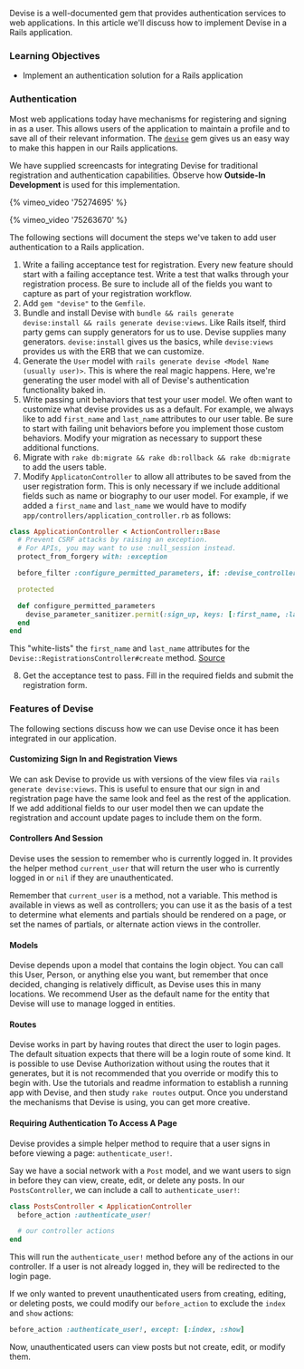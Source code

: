 Devise is a well-documented gem that provides authentication services to web applications. In this article we'll discuss how to implement Devise in a Rails application.

### Learning Objectives

* Implement an authentication solution for a Rails application

### Authentication

Most web applications today have mechanisms for registering and signing in as a user. This allows users of the application to maintain a profile and to save all of their relevant information. The [`devise`](https://github.com/plataformatec/devise) gem gives us an easy way to make this happen in our Rails applications.

We have supplied screencasts for integrating Devise for traditional registration and authentication capabilities. Observe how **Outside-In Development** is used for this implementation.

{% vimeo_video '75274695' %}

{% vimeo_video '75263670' %}

The following sections will document the steps we've taken to add user authentication to a Rails application.

1. Write a failing acceptance test for registration. Every new feature should start with a failing acceptance test. Write a test that walks through your registration process. Be sure to include all of the fields you want to capture as part of your registration workflow.
2. Add `gem "devise"` to the `Gemfile`.
3. Bundle and install Devise with `bundle && rails generate devise:install && rails generate devise:views`. Like Rails itself, third party gems can supply generators for us to use. Devise supplies many generators. `devise:install` gives us the basics, while `devise:views` provides us with the ERB that we can customize.
4. Generate the `User` model with `rails generate devise <Model Name (usually user)>`. This is where the real magic happens. Here, we're generating the user model with all of Devise's authentication functionality baked in.
5. Write passing unit behaviors that test your user model. We often want to customize what devise provides us as a default. For example, we always like to add `first_name` and `last_name` attributes to our user table. Be sure to start with failing unit behaviors before you implement those custom behaviors. Modify your migration as necessary to support these additional functions.
6. Migrate with `rake db:migrate && rake db:rollback && rake db:migrate` to add the users table.
7. Modify `ApplicatonController` to allow all attributes to be saved from the user registration form. This is only necessary if we include additional fields such as name or biography to our user model. For example, if we added a `first_name` and `last_name` we would have to modify `app/controllers/application_controller.rb` as follows:

  ```ruby
  class ApplicationController < ActionController::Base
    # Prevent CSRF attacks by raising an exception.
    # For APIs, you may want to use :null_session instead.
    protect_from_forgery with: :exception

    before_filter :configure_permitted_parameters, if: :devise_controller?

    protected

    def configure_permitted_parameters
      devise_parameter_sanitizer.permit(:sign_up, keys: [:first_name, :last_name])
    end
  end
  ```

  This "white-lists" the `first_name` and `last_name` attributes for the `Devise::RegistrationsController#create` method. [Source](https://github.com/plataformatec/devise#strong-parameters)

8. Get the acceptance test to pass. Fill in the required fields and submit the registration form.

### Features of Devise

The following sections discuss how we can use Devise once it has been integrated in our application.

#### Customizing Sign In and Registration Views

We can ask Devise to provide us with versions of the view files via `rails generate devise:views`. This is useful to ensure that our sign in and registration page have the same look and feel as the rest of the application. If we add additional fields to our user model then we can update the registration and account update pages to include them on the form.

#### Controllers And Session

Devise uses the session to remember who is currently logged in. It provides the helper method `current_user` that will return the user who is currently logged in or `nil` if they are unauthenticated.

Remember that `current_user` is a method, not a variable. This method is available in views as well as controllers; you can use it as the basis of a test to determine what elements and partials should be rendered on a page, or set the names of partials, or alternate action views in the controller.

#### Models

Devise depends upon a model that contains the login object. You can call this User, Person, or anything else you want, but remember that once decided, changing is relatively difficult, as Devise uses this in many locations. We recommend User as the default name for the entity that Devise will use to manage logged in entities.

#### Routes

Devise works in part by having routes that direct the user to login pages. The default situation expects that there will be a login route of some kind. It is possible to use Devise Authorization without using the routes that it generates, but it is not recommended that you override or modify this to begin with. Use the tutorials and readme information to establish a running app with Devise, and then study `rake routes` output. Once you understand the mechanisms that Devise is using, you can get more creative.

#### Requiring Authentication To Access A Page

Devise provides a simple helper method to require that a user signs in before viewing a page: `authenticate_user!`.

Say we have a social network with a `Post` model, and we want users to sign in before they can view, create, edit, or delete any posts. In our `PostsController`, we can include a call to `authenticate_user!`:

```ruby
class PostsController < ApplicationController
  before_action :authenticate_user!

  # our controller actions
end
```

This will run the `authenticate_user!` method before any of the actions in our controller. If a user is not already logged in, they will be redirected to the login page.

If we only wanted to prevent unauthenticated users from creating, editing, or deleting posts, we could modify our `before_action` to exclude the `index` and `show` actions:

```ruby
before_action :authenticate_user!, except: [:index, :show]
```

Now, unauthenticated users can view posts but not create, edit, or modify them.
